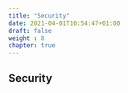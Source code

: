 ```yaml
---
title: "Security"
date: 2021-04-01T10:54:47+01:00
draft: false
weight : 8
chapter: true
---
```

## Security

